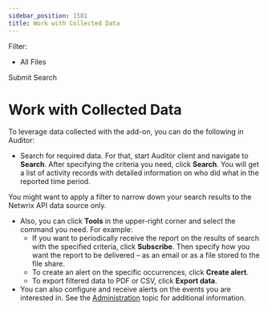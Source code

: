 ```yaml
---
sidebar_position: 1581
title: Work with Collected Data
---
```


Filter: 

* All Files

Submit Search

# Work with Collected Data

To leverage data collected with the add-on, you can do the following in Auditor:

* Search for required data. For that, start Auditor client and navigate to **Search**. After specifying the criteria you need, click **Search**. You will get a list of activity records with detailed information on who did what in the reported time period.

You might want to apply a filter to narrow down your search results to the Netwrix API data source only.

* Also, you can click **Tools** in the upper-right corner and select the command you need. For example:
  * If you want to periodically receive the report on the results of search with the specified criteria, click **Subscribe**. Then specify how you want the report to be delivered – as an email or as a file stored to the file share.
  * To create an alert on the specific occurrences, click **Create alert**.
  * To export filtered data to PDF or CSV, click **Export data**.
* You can also configure and receive alerts on the events you are interested in. See the [Administration](../../Admin/Overview "Administration") topic for additional information.